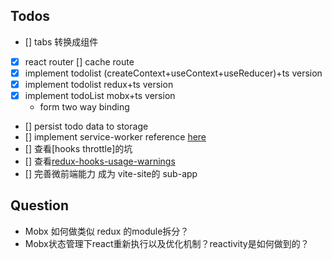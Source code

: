## Todos

* [] tabs 转换成组件
* [x] react router
    [] cache route
* [x] implement todolist (createContext+useContext+useReducer)+ts version
* [x] implement todolist redux+ts version
* [x] implement todoList mobx+ts version
    * form two way binding
* [] persist todo data to storage
* [] implement service-worker reference [here](https://github.dev/jpmtrabbold/react-hooks-mobx-typescript-todo-list)
* [] 查看[hooks throttle]的坑
* [] 查看[redux-hooks-usage-warnings](https://react-redux.js.org/api/hooks#usage-warnings)
* [] 完善微前端能力 成为 vite-site的 sub-app
## Question

* Mobx 如何做类似 redux 的module拆分？
* Mobx状态管理下react重新执行以及优化机制？reactivity是如何做到的？